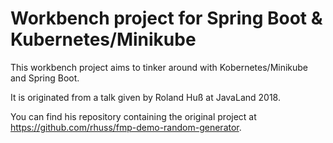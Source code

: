 # Workbench project for Spring Boot & Kubernetes/Minikube

This workbench project aims to tinker around with Kobernetes/Minikube and
Spring Boot.

It is originated from a talk given by Roland Huß at JavaLand 2018.

You can find his repository containing the original project at
https://github.com/rhuss/fmp-demo-random-generator.
